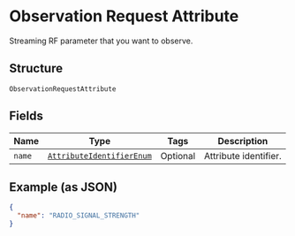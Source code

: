 
# Observation Request Attribute

Streaming RF parameter that you want to observe.

## Structure

`ObservationRequestAttribute`

## Fields

| Name | Type | Tags | Description |
|  --- | --- | --- | --- |
| `name` | [`AttributeIdentifierEnum`](../../doc/models/attribute-identifier-enum.md) | Optional | Attribute identifier. |

## Example (as JSON)

```json
{
  "name": "RADIO_SIGNAL_STRENGTH"
}
```

